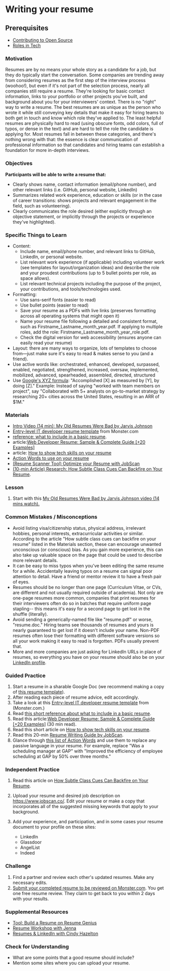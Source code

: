 # Writing your resume

## Prerequisites

- [Contributing to Open Source](../open-source/open-source.md)
- [Roles in Tech](/career/roles-in-tech/roles-in-tech.md)

### Motivation

Resumes are by no means your whole story as a candidate for a job, but they do typically start the conversation. Some companies are trending away from considering resumes as the first step of the interview process (woohoo!), but even if it's not part of the selection process, nearly all companies still require a resume. They're looking for basic contact information, links to your portfolio or other projects you've built, and background about you for your interviewers' context. There is no "right" way to write a resume. The best resumes are as unique as the person who wrote it while still conveying key details that make it easy for hiring teams to both get in touch and know which role they've applied to. The least helpful resumes are physically hard to read (using obscure fonts, odd colors, full of typos, or dense in the text) and are hard to tell the role the candidate is applying for. Most resumes fall in between these categories, and there's nothing wrong with that: the essence is clear communication of professional information so that candidates and hiring teams can establish a foundation for more in-depth interviews.

### Objectives

**Participants will be able to write a resume that:**

- Clearly shows name, contact information (email/phone number), and other relevant links (i.e. GitHub, personal website, LinkedIn)
- Summarizes related work experience, education or skills (or in the case of career transitions: shows projects and relevant engagement in the field, such as volunteering).
- Clearly communicates the role desired (either explicitly through an objective statement, or implicitly through the projects or experience they've highlighted).

### Specific Things to Learn

- Content:
  - Include name, email/phone number, and relevant links to GitHub, LinkedIn, or personal website.
  - List relevant work experience (if applicable) including volunteer work (see templates for layout/organization ideas) and describe the role and your proudest contributions (up to 5 bullet points per role, as space allows).
  - List relevant technical projects including the purpose of the project, your contributions, and tools/technologies used.
- Formatting:
  - Use sans-serif fonts (easier to read)
  - Use bullet points (easier to read)
  - Save your resume as a PDFs with live links (preserves formatting across all operating systems that might open it)
  - Name your resume file following a detailed and consistent format, such as Firstname_Lastname_month_year.pdf. If applying to multiple roles, add the role: Firstname_Lastname_month_year_role.pdf.
  - Check the digital version for web accessibility (ensures anyone can easily read your resume)
- Layout: there are many ways to organize, lots of templates to choose from—just make sure it's easy to read & makes sense to you (and a friend).
- Use active words like: orchestrated, enhanced, developed, surpassed, enabled, negotiated, strengthened, increased, oversaw, implemented, mobilized, advanced, spearheaded, assembled, directed, structured
- Use [Google's XYZ formula](https://www.linkedin.com/feed/update/urn:li:activity:7006997340150542337/): "Accomplished [X] as measured by [Y], by doing [Z]." Example: Instead of saying "worked with team members on project", say "Collaborated with 5+ analysts on go-to-market strategy by researching 20+ cities across the United States, resulting in an ARR of $1M."

### Materials

- [Intro Video (14 min): My Old Resumes Were Bad by Jarvis Johnson](https://youtu.be/RHwsIW44HbA)
- [Entry-level IT developer resume template](https://www.monster.com/career-advice/article/sample-resume-IT-developer-entry-level) from Monster.com
- [reference: what to include in a basic resume](https://career.ucsd.edu/undergraduates/prepar-resume-covlet/writing-effective-resume.html).
- article:[Web Developer Resume: Sample & Complete Guide [+20 Examples]](https://zety.com/blog/web-developer-resume)
- article: [How to show tech skills on your resume](https://www.monster.com/career-advice/article/show-your-skills-on-your-it-resume)
- [Action Words to use on your resume](https://prod.wp.cdn.aws.wfu.edu/sites/41/2019/11/OPCD_ActionVerbs.pdf)
- [(Resume Scanner Tool) Optimize your Resume with JobScan](https://www.jobscan.co/)
- [(10-min Article) Research: How Subtle Class Cues Can Backfire on Your Resume](https://hbr.org/2016/12/research-how-subtle-class-cues-can-backfire-on-your-resume).

### Lesson

1. Start with this [My Old Resumes Were Bad by Jarvis Johnson video (14 mins watch).](https://youtu.be/RHwsIW44HbA)

### Common Mistakes / Misconceptions

- Avoid listing visa/citizenship status, physical address, irrelevant hobbies, personal interests, extracurricular activities or similar. According to the article "How subtle class cues can backfire on your resume" listed in the Materials section, these can encourage unwanted unconscious (or conscious) bias. As you gain more experience, this can also take up valuable space on the page that could be used to describe more relevant details.
- It can be easy to miss typos when you've been editing the same resume for a while. Accidentally leaving typos on a resume can signal poor attention to detail. Have a friend or mentor review it to have a fresh pair of eyes.
- Resumes should be no longer than one page (Curriculum Vitae, or CVs, are different and not usually required outside of academia). Not only are one-page resumes more common, companies that print resumes for their interviewers often do so in batches that require uniform page stapling-- this means it's easy for a second page to get lost in the shuffle (literally).
- Avoid sending a generically-named file like "resume.pdf" or worse, "resume.doc." Hiring teams see thousands of resumes and yours is nearly guaranteed to get lost if it doesn't include your name. Non-PDF resumes often lose their formatting with different software versions so all your work making it easy to read is forgotten. PDFs usually prevent that.
- More and more companies are just asking for LinkedIn URLs in place of resumes, so everything you have on your resume should also be on your [LinkedIn profile](linkedin.md).

### Guided Practice

1. Start a resume in a sharable Google Doc (we recommend making a copy of [this resume template](https://docs.google.com/document/d/1gnsE4R6bkRh4ubTI6r-Ed1GhN39H-0VeSLmt_TzTg4U/edit?usp=sharing)).
2. After reading each piece of resume advice, edit accordingly.
3. Take a look at this [Entry-level IT developer resume template](https://www.monster.com/career-advice/article/sample-resume-IT-developer-entry-level) from (Monster.com.)
4. Read [this short reference about what to include in a basic resume](https://career.ucsd.edu/undergraduates/prepar-resume-covlet/writing-effective-resume.html).
5. Read this article:[Web Developer Resume: Sample & Complete Guide [+20 Examples]](https://zety.com/blog/web-developer-resume) (30 min read).
6. Read this short article on [How to show tech skills on your resume](https://www.monster.com/career-advice/article/show-your-skills-on-your-it-resume).
7. Read this 20-min [Resume Writing Guide by JobScan](https://www.jobscan.co/resume-writing-guide).
8. Glance through [this list of Action Words](https://prod.wp.cdn.aws.wfu.edu/sites/41/2019/11/OPCD_ActionVerbs.pdf) and use them to replace any passive language in your resume. For example, replace "Was a scheduling manager at GAP" with "Improved the efficiency of employee scheduling at GAP by 50% over three months."

### Independent Practice

1. Read this article on [How Subtle Class Cues Can Backfire on Your Resume](https://hbr.org/2016/12/research-how-subtle-class-cues-can-backfire-on-your-resume).
2. Upload your resume and desired job description on <https://www.jobscan.co/>. Edit your resume or make a copy that incorporates all of the suggested missing keywords that apply to your background.
3. Add your experience, and participation, and in some cases your resume document to your profile on these sites:

   - LinkedIn
   - Glassdoor
   - AngelList
   - Indeed

### Challenge

1. Find a partner and review each other's updated resumes. Make any necessary edits.
2. [Submit your completed resume to be reviewed on Monster.com](https://www.monster.com/resumes/post-resume2). You get one free resume review. They claim to get back to you within 2 days with your results.

### Supplemental Resources

- [Tool: Build a Resume on Resume Genius](https://resumegenius.com/resume-formats)
- [Resume Workshop with Jenna](https://www.dropbox.com/s/j83rs3hzzcy0k20/video1315143004.mp4?dl=0)
- [Resumes & LinkedIn with Cindy Hazelton](https://www.dropbox.com/scl/fi/3g9645cfn1vnd3y101c2m/GMT20230419-180048_Recording_gvo_1280x720.mp4?rlkey=095f3q9vqsykzuffu62vb6yrq&dl=0)

### Check for Understanding

- What are some points that a good resume should include?
- Mention some sites where you can upload your resume.
